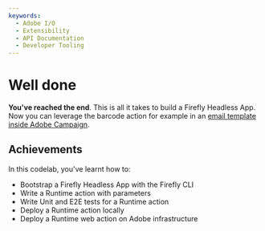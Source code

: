 ```yaml
---
keywords:
  - Adobe I/O
  - Extensibility
  - API Documentation
  - Developer Tooling 
---
```


# Well done

**You've reached the end**. This is all it takes to build a Firefly Headless App.
Now you can leverage the barcode action for example in an [email template inside Adobe Campaign](https://medium.com/adobetech/adobe-i-o-runtime-polishing-the-rough-edges-of-saas-solutions-238f82b58765).   

## Achievements

In this codelab, you've learnt how to: 

* Bootstrap a Firefly Headless App with the Firefly CLI
* Write a Runtime action with parameters 
* Write Unit and E2E tests for a Runtime action  
* Deploy a Runtime action locally    
* Deploy a Runtime web action on Adobe infrastructure 


